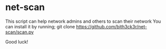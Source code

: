 # net-scan
This script can help network admins and others to scan their network
You can install it by running;
git clone https://github.com/bith3ck3r/net-scan/scan.py

Good luck!
